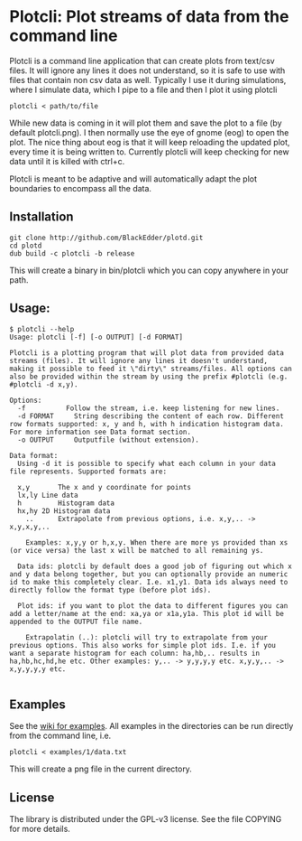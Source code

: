# Plotcli: Plot streams of data from the command line

Plotcli is a command line application that can create plots from text/csv files. It will ignore any lines it does not understand, so it is safe to use with files that contain non csv data as well. Typically I use it during simulations, where I simulate data, which I pipe to a file and then I plot it using plotcli

```
plotcli < path/to/file
```

While new data is coming in it will plot them and save the plot to a file (by default plotcli.png). I then normally use the eye of gnome (eog) to open the plot. The nice thing about eog is that it will keep reloading the updated plot, every time it is being written to. Currently plotcli will keep checking for new data until it is killed with ctrl+c.

Plotcli is meant to be adaptive and will automatically adapt the plot boundaries to encompass all the data.

## Installation

```
git clone http://github.com/BlackEdder/plotd.git
cd plotd
dub build -c plotcli -b release
```

This will create a binary in bin/plotcli which you can copy anywhere in your path.

## Usage:

```
$ plotcli --help
Usage: plotcli [-f] [-o OUTPUT] [-d FORMAT]

Plotcli is a plotting program that will plot data from provided data streams (files). It will ignore any lines it doesn't understand, making it possible to feed it \"dirty\" streams/files. All options can also be provided within the stream by using the prefix #plotcli (e.g. #plotcli -d x,y).

Options:
  -f          Follow the stream, i.e. keep listening for new lines.
  -d FORMAT		String describing the content of each row. Different row formats supported: x, y and h, with h indication histogram data. For more information see Data format section.
  -o OUTPUT		Outputfile (without extension).

Data format:
  Using -d it is possible to specify what each column in your data file represents. Supported formats are:

  x,y		The x and y coordinate for points
  lx,ly	Line data
  h			Histogram data
  hx,hy	2D Histogram data 
	..		Extrapolate from previous options, i.e. x,y,.. -> x,y,x,y,..

	Examples: x,y,y or h,x,y. When there are more ys provided than xs (or vice versa) the last x will be matched to all remaining ys.

  Data ids: plotcli by default does a good job of figuring out which x and y data belong together, but you can optionally provide an numeric id to make this completely clear. I.e. x1,y1. Data ids always need to directly follow the format type (before plot ids).

  Plot ids: if you want to plot the data to different figures you can add a letter/name at the end: xa,ya or x1a,y1a. This plot id will be appended to the OUTPUT file name. 

	Extrapolatin (..): plotcli will try to extrapolate from your previous options. This also works for simple plot ids. I.e. if you want a separate histogram for each column: ha,hb,.. results in ha,hb,hc,hd,he etc. Other examples: y,.. -> y,y,y,y etc. x,y,y,.. -> x,y,y,y,y etc.
  
```

## Examples

See the [wiki for examples](https://github.com/BlackEdder/plotd/wiki). All examples in the directories can be run directly from the command line, i.e.
```
plotcli < examples/1/data.txt
```
This will create a png file in the current directory.

## License

The library is distributed under the GPL-v3 license. See the file COPYING for more details.

